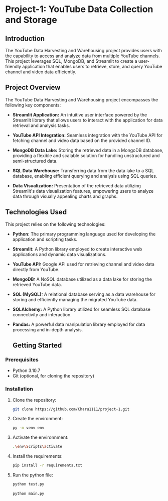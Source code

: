 # Project-1: YouTube Data Collection and Storage

## Introduction

The YouTube Data Harvesting and Warehousing project provides users with the capability to access and analyze data from multiple YouTube channels. This project leverages SQL, MongoDB, and Streamlit to create a user-friendly application that enables users to retrieve, store, and query YouTube channel and video data efficiently.

## Project Overview

The YouTube Data Harvesting and Warehousing project encompasses the following key components:

- **Streamlit Application:** An intuitive user interface powered by the Streamlit library that allows users to interact with the application for data retrieval and analysis tasks.

- **YouTube API Integration:** Seamless integration with the YouTube API for fetching channel and video data based on the provided channel ID.

- **MongoDB Data Lake:** Storing the retrieved data in a MongoDB database, providing a flexible and scalable solution for handling unstructured and semi-structured data.

- **SQL Data Warehouse:** Transferring data from the data lake to a SQL database, enabling efficient querying and analysis using SQL queries.

- **Data Visualization:** Presentation of the retrieved data utilizing Streamlit's data visualization features, empowering users to analyze data through visually appealing charts and graphs.

## Technologies Used

This project relies on the following technologies:

- **Python:** The primary programming language used for developing the application and scripting tasks.

- **Streamlit:** A Python library employed to create interactive web applications and dynamic data visualizations.

- **YouTube API:** Google API used for retrieving channel and video data directly from YouTube.

- **MongoDB:** A NoSQL database utilized as a data lake for storing the retrieved YouTube data.

- **SQL (MySQL):** A relational database serving as a data warehouse for storing and efficiently managing the migrated YouTube data.

- **SQLAlchemy:** A Python library utilized for seamless SQL database connectivity and interaction.

- **Pandas:** A powerful data manipulation library employed for data processing and in-depth analysis.


  ## Getting Started

### Prerequisites

- Python 3.10.7
- Git (optional, for cloning the repository)

### Installation

1. Clone the repository:

   ```bash
   git clone https://github.com/Charu1111/project-1.git
   
2. Create the environment:

   ```bash
   py -m venv env
   
3. Activate the environnment:
   
      ```bash
     .\env\Scripts\activate
  
3. Install the requirements:

   ```bash
   pip install -r requirements.txt
4. Run the python file:

   ```bash
   python test.py
    
   python main.py
  

